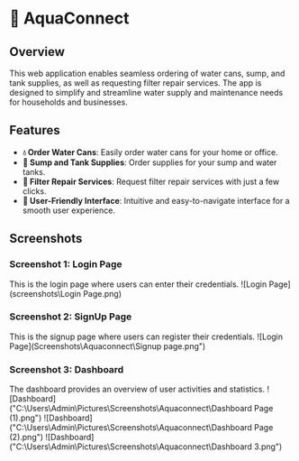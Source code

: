 # 🌊 AquaConnect

## Overview
This web application enables seamless ordering of water cans, sump, and tank supplies, as well as requesting filter repair services. The app is designed to simplify and streamline water supply and maintenance needs for households and businesses.

## Features
- **💧 Order Water Cans**: Easily order water cans for your home or office.
- **🚰 Sump and Tank Supplies**: Order supplies for your sump and water tanks.
- **🔧 Filter Repair Services**: Request filter repair services with just a few clicks.
- **🌟 User-Friendly Interface**: Intuitive and easy-to-navigate interface for a smooth user experience.
  
## Screenshots

### Screenshot 1: Login Page
This is the login page where users can enter their credentials.
![Login Page](screenshots\Login Page.png)

### Screenshot 2: SignUp Page 
This is the signup page where users can register their credentials.
![Login Page](Screenshots\Aquaconnect\Signup page.png")

### Screenshot 3: Dashboard
The dashboard provides an overview of user activities and statistics.
![Dashboard]("C:\Users\Admin\Pictures\Screenshots\Aquaconnect\Dashboard Page (1).png")
![Dashboard]("C:\Users\Admin\Pictures\Screenshots\Aquaconnect\Dashboard Page (2).png")
![Dashboard]("C:\Users\Admin\Pictures\Screenshots\Aquaconnect\Dashboard 3.png")





